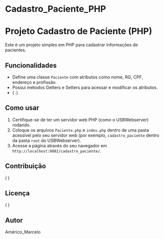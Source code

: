 # Cadastro_Paciente_PHP

# Projeto Cadastro de Paciente (PHP)

Este é um projeto simples em PHP para cadastrar informações de pacientes.

## Funcionalidades

* Define uma classe `Paciente` com atributos como nome, RG, CPF, endereço e profissão.
* Possui métodos Getters e Setters para acessar e modificar os atributos.
* (   .)

## Como usar

1. Certifique-se de ter um servidor web PHP (como o USBWebserver) rodando.
2. Coloque os arquivos `Paciente.php` e `index.php` dentro de uma pasta acessível pelo seu servidor web (por exemplo, `cadastro_paciente` dentro da pasta `root` do USBWebserver).
3. Acesse a página através do seu navegador em `http://localhost:8082/cadastro_paciente/`.

## Contribuição

(  )

## Licença

(   )

## Autor

Américo_Marcelo
